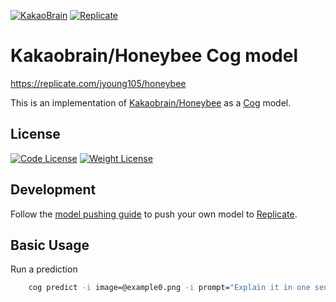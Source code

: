 [![KakaoBrain](https://img.shields.io/badge/kakao-brain-ffcd00.svg)](http://kakaobrain.com/)
[![Replicate](https://img.shields.io/badge/Replicate-Demo_&_Cloud_API-blue)](https://replicate.com/)

# Kakaobrain/Honeybee Cog model

https://replicate.com/jyoung105/honeybee

This is an implementation of [Kakaobrain/Honeybee](https://github.com/kakaobrain/honeybee) as a [Cog](https://github.com/replicate/cog) model.

## License

[![Code License](https://img.shields.io/badge/Code_License-Apache_2.0-green.svg)](https://github.com/kakaobrain/honeybee/blob/main/LICENSE.apache-2.0)
[![Weight License](https://img.shields.io/badge/Weight_License-CC_BY_NC_4.0-green.svg)](https://github.com/kakaobrain/honeybee/blob/main/LICENSE.cc-by-nc-4.0)

## Development

Follow the [model pushing guide](https://replicate.com/docs/guides/push-a-model) to push your own model to [Replicate](https://replicate.com).

## Basic Usage

Run a prediction

```bash
    cog predict -i image=@example0.png -i prompt="Explain it in one sentence."